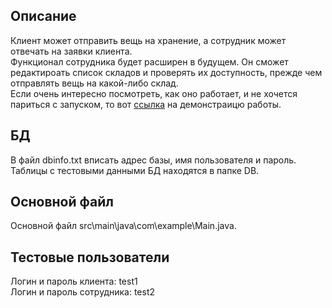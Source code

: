 <h2>Описание</h2>
Клиент может отправить вещь на хранение, а сотрудник может отвечать на заявки клиента.<br>
Функционал сотрудника будет расширен в будущем. Он сможет редактироать список складов и проверять их доступность, прежде чем отправлять вещь на какой-либо склад.<br>
Если очень интересно посмотреть, как оно работает, и не хочется париться с запуском, то вот <a href="https://drive.google.com/file/d/1iOKZs8YMxzaMOKcAlpj2kZCjAdeocyOY/view?usp=sharing">ссылка</a> на демонстраицю работы.

<h2>БД</h2>
В файл dbinfo.txt вписать адрес базы, имя пользователя и пароль.
Таблицы с тестовыми данными БД находятся в папке DB.

<h2>Основной файл</h2>
Основной файл src\main\java\com\example\Main.java.

<h2>Тестовые пользователи</h2>
Логин и пароль клиента: test1<br>
Логин и пароль сотрудника: test2
